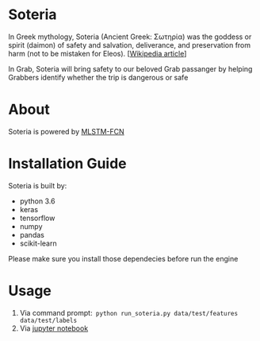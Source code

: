 # Soteria

In Greek mythology, Soteria (Ancient Greek: Σωτηρία) was the goddess or spirit (daimon) of safety and salvation, deliverance, and preservation from harm (not to be mistaken for Eleos). [[Wikipedia article](https://en.wikipedia.org/wiki/Soteria_(mythology))]

In Grab, Soteria will bring safety to our beloved Grab passanger by helping Grabbers identify whether the trip is dangerous or safe

# About
Soteria is powered by [MLSTM-FCN](https://github.com/titu1994/MLSTM-FCN)

# Installation Guide
Soteria is built by:
* python 3.6
* keras
* tensorflow
* numpy
* pandas
* scikit-learn

Please make sure you install those dependecies before run the engine

# Usage
1. Via command prompt:``` python run_soteria.py data/test/features data/test/labels```
2. Via [jupyter notebook](http://github.com/dindanovitasari/soteria/demo.ipynb)
